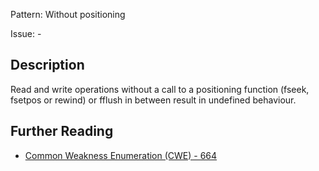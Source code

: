 Pattern: Without positioning

Issue: -

## Description

Read and write operations without a call to a positioning function (fseek, fsetpos or rewind) or fflush in between result in undefined behaviour.

## Further Reading

* [Common Weakness Enumeration (CWE) - 664](https://cwe.mitre.org/data/definitions/664.html)